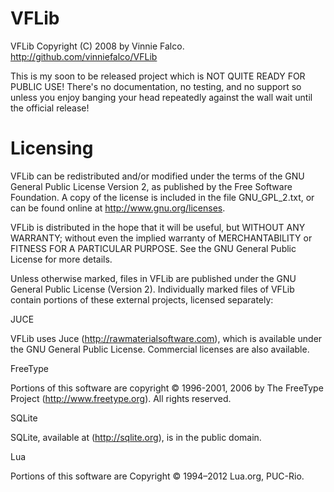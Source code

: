 # VFLib

VFLib Copyright (C) 2008 by Vinnie Falco. http://github.com/vinniefalco/VFLib

This is my soon to be released project which is NOT QUITE READY FOR PUBLIC USE!
There's no documentation, no testing, and no support so unless you enjoy
banging your head repeatedly against the wall wait until the official release!

# Licensing

VFLib can be redistributed and/or modified under the terms of the GNU General
Public License Version 2, as published by the Free Software Foundation.
A copy of the license is included in the file GNU_GPL_2.txt, or can be found
online at http://www.gnu.org/licenses.

VFLib is distributed in the hope that it will be useful, but WITHOUT ANY
WARRANTY; without even the implied warranty of MERCHANTABILITY or FITNESS FOR
A PARTICULAR PURPOSE.  See the GNU General Public License for more details.

Unless otherwise marked, files in VFLib are published under the GNU General
Public License (Version 2). Individually marked files of VFLib contain
portions of these external projects, licensed separately:

JUCE

  VFLib uses Juce (http://rawmaterialsoftware.com), which is available under
  the GNU General Public License. Commercial licenses are also available.

FreeType

  Portions of this software are copyright © 1996-2001, 2006 by
  The FreeType Project (http://www.freetype.org). All rights reserved.

SQLite

  SQLite, available at (http://sqlite.org), is in the public domain.

Lua

  Portions of this software are Copyright © 1994–2012 Lua.org, PUC-Rio.
